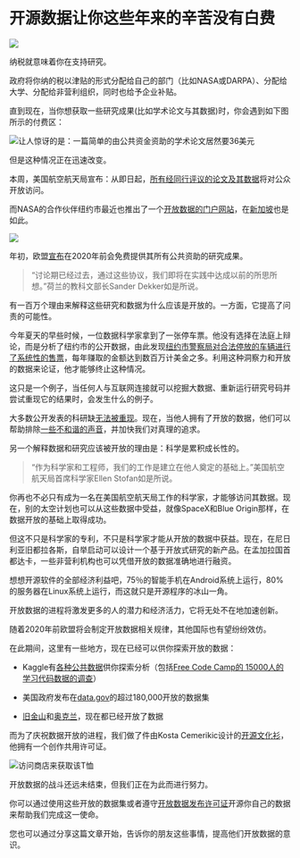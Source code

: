 # 开源数据让你这些年来的辛苦没有白费

![](https://cdn-images-1.medium.com/max/2000/1*1XEF9NuNQy0rSu4kVdbb6A.jpeg)

纳税就意味着你在支持研究。

政府将你纳的税以津贴的形式分配给自己的部门（比如NASA或DARPA）、分配给大学、分配给非营利组织，同时也给予企业补贴。

直到现在，当你想获取一些研究成果(比如学术论文与其数据)时，你会遇到如下图所示的付费区：

![让人惊讶的是：一篇简单的由公共资金资助的学术论文居然要36美元](https://cdn-images-1.medium.com/max/2000/1*62RTueOFY3urY23GYt4ycQ.png)

但是这种情况正在迅速改变。

本周，美国航空航天局宣布：从即日起，[所有经同行评议的论文及其数据](https://www.nihms.nih.gov/db/sub.cgi)将对公众开放访问。

而NASA的合作伙伴纽约市最近也推出了一个[开放数据的门户网站](https://data.cityofnewyork.us/)，在[新加坡](https://data.gov.sg/)也是如此。

![](https://cdn-images-1.medium.com/max/1600/1*qKfl326xo2JKGBmZmGmo2A.png)

年初，欧盟[宣布](http://english.eu2016.nl/documents/press-releases/2016/05/27/all-european-scientific-articles-to-be-freely-accessible-by-2020)在2020年前会免费提供其所有公共资助的研究成果。

> “讨论期已经过去，通过这些协议，我们即将在实践中达成以前的所思所想。”荷兰的教科文部长Sander Dekker如是所说。

有一百万个理由来解释这些研究和数据为什么应该是开放的。一方面，它提高了问责的可能性。

今年夏天的早些时候，一位数据科学家拿到了一张停车票。他没有选择在法庭上辩论，而是分析了纽约市的公开数据，由此发现[纽约市警察局对合法停放的车辆进行了系统性的售票](http://iquantny.tumblr.com/post/144197004989/the-nypd-was-systematically-ticketing-legally)，每年赚取的金额达到数百万计美金之多。利用这种洞察力和开放的数据来论证，他才能够终止这种情况。

这只是一个例子，当任何人与互联网连接就可以挖掘大数据、重新运行研究号码并尝试重现它的结果时，会发生什么的例子。

大多数公开发表的科研缺[无法被重现](http://www.economist.com/blogs/graphicdetail/2013/10/daily-chart-2)。现在，当他人拥有了开放的数据，他们可以帮助排除[一些不和谐的声音](http://amzn.to/2bsHTND)，并加快我们对真理的追求。

另一个解释数据和研究应该被开放的理由是：科学是累积成长性的。

> “作为科学家和工程师，我们的工作是建立在他人奠定的基础上。”美国航空航天局首席科学家Ellen Stofan如是所说。

你再也不必只有成为一名在美国航空航天局工作的科学家，才能够访问其数据。现在，别的太空计划也可以从这些数据中受益，就像SpaceX和Blue Origin那样，在数据开放的基础上取得成功。

但这不只是科学家的专利，不只是科学家才能从开放的数据中获益。现在，在尼日利亚旧都拉各斯，自举启动可以设计一个基于开放式研究的新产品。在孟加拉国首都达卡，一些非营利机构也可以凭借开放的数据准确地进行融资。

想想开源软件的全部经济利益吧，75％的智能手机在Android系统上运行，80%的服务器在Linux系统上运行，而这就只是开源程序的冰山一角。

开放数据的进程将激发更多的人的潜力和经济活力，它将无处不在地加速创新。

随着2020年前欧盟将会制定开放数据相关规律，其他国际也有望纷纷效仿。

在此期间，这里有一些地方，现在已经可以供你探索开放的数据：

- Kaggle有[各种公共数据](https://www.kaggle.com/datasets?sortBy=votes&group=all)供你探索分析（包括[Free Code Camp的 15000人的学习代码数据的调查](https://medium.com/free-code-camp/we-asked-15-000-people-who-they-are-and-how-theyre-learning-to-code-4104e29b2781)）

- 美国政府发布在[data.gov](http://data.gov/)的超过180,000开放的数据集

- [旧金山](https://data.sfgov.org/)和[奥克兰](https://data.oaklandnet.com/)，现在都已经开放了数据

而为了庆祝数据开放的进程，我们做了件由Kosta Cemerikic设计的[开源文化衫](https://www.freecodecamp.com/shop)，他拥有一个创作共用许可证。

![访问[商店](https://www.freecodecamp.com/shop)来获取该T恤](https://cdn-images-1.medium.com/max/2000/1*tn7DF4kBC7smAjt1nIwNjA.jpeg)

开放数据的战斗还远未结束，但我们正在为此而进行努力。

你可以通过使用这些开放的数据集或者遵守[开放数据发布许可证](http://opendatacommons.org/licenses/odbl/)开源你自己的数据来帮助我们完成这一使命。

您也可以通过分享这篇文章开始，告诉你的朋友这些事情，提高他们开放数据的意识。
